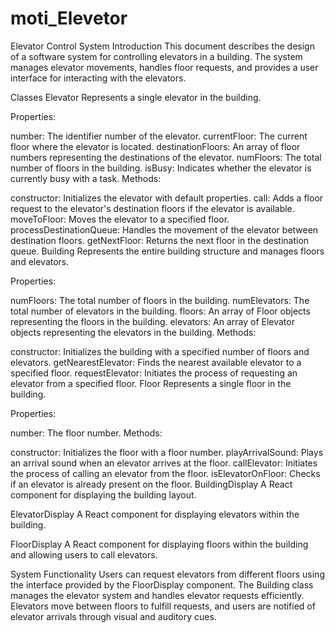 # moti_Elevetor

Elevator Control System
Introduction
This document describes the design of a software system for controlling elevators in a building. The system manages elevator movements, handles floor requests, and provides a user interface for interacting with the elevators.

Classes
Elevator
Represents a single elevator in the building.

Properties:

number: The identifier number of the elevator.
currentFloor: The current floor where the elevator is located.
destinationFloors: An array of floor numbers representing the destinations of the elevator.
numFloors: The total number of floors in the building.
isBusy: Indicates whether the elevator is currently busy with a task.
Methods:

constructor: Initializes the elevator with default properties.
call: Adds a floor request to the elevator's destination floors if the elevator is available.
moveToFloor: Moves the elevator to a specified floor.
processDestinationQueue: Handles the movement of the elevator between destination floors.
getNextFloor: Returns the next floor in the destination queue.
Building
Represents the entire building structure and manages floors and elevators.

Properties:

numFloors: The total number of floors in the building.
numElevators: The total number of elevators in the building.
floors: An array of Floor objects representing the floors in the building.
elevators: An array of Elevator objects representing the elevators in the building.
Methods:

constructor: Initializes the building with a specified number of floors and elevators.
getNearestElevator: Finds the nearest available elevator to a specified floor.
requestElevator: Initiates the process of requesting an elevator from a specified floor.
Floor
Represents a single floor in the building.

Properties:

number: The floor number.
Methods:

constructor: Initializes the floor with a floor number.
playArrivalSound: Plays an arrival sound when an elevator arrives at the floor.
callElevator: Initiates the process of calling an elevator from the floor.
isElevatorOnFloor: Checks if an elevator is already present on the floor.
BuildingDisplay
A React component for displaying the building layout.

ElevatorDisplay
A React component for displaying elevators within the building.

FloorDisplay
A React component for displaying floors within the building and allowing users to call elevators.

System Functionality
Users can request elevators from different floors using the interface provided by the FloorDisplay component.
The Building class manages the elevator system and handles elevator requests efficiently.
Elevators move between floors to fulfill requests, and users are notified of elevator arrivals through visual and auditory cues.

